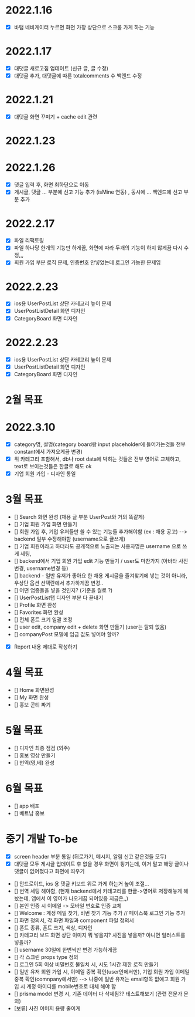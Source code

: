 # 2022.1.16

- [x] 바텀 네비게이터 누르면 화면 가장 상단으로 스크롤 가게 하는 기능

# 2022.1.17

- [x] 대댓글 새로고침 업데이트 (신규 글, 글 수정)
- [x] 대댓글 추가, 대댓글에 따른 totalcomments 수 백엔드 수정

# 2022.1.21

- [x] 대댓글 화면 꾸미기 + cache edit 관련

# 2022.1.23

# 2022.1.26

- [x] 댓글 입력 후, 화면 최하단으로 이동
- [x] 게시글, 댓글 ... 부분에 신고 기능 추가 (isMine 연동) , 동시에 ... 백엔드에 신고 부분 추가

# 2022.2.17

- [x] 파일 리팩토링
- [x] 파일 하나당 한개의 기능만 하게끔, 화면에 따라 두개의 기능이 하지 않게끔 다시 수정,,,
- [x] 회원 가입 부분 로직 문제, 인증번호 안넣었는데 로그인 가능한 문제임

# 2022.2.23

- [x] ios용 UserPostList 상단 카테고리 높이 문제
- [x] UserPostListDetail 화면 디자인
- [x] CategoryBoard 화면 디자인

# 2022.2.23

- [x] ios용 UserPostList 상단 카테고리 높이 문제
- [x] UserPostListDetail 화면 디자인
- [x] CategoryBoard 화면 디자인

# 2월 목표

# 2022.3.10

- [x] category명, 설명(category board랑 input placeholder에 들어가는것들 전부 constant에서 가져오게끔 변경)
- [x] 위 카테고리 포함해서, db나 root data에 박히는 것들은 전부 영어로 교체하고, text로 보이는것들은 한글로 해도 ok
- [x] 기업 회원 가입 - 디자인 통일

# 3월 목표

- [] Search 화면 완성 (채용 글 부분 UserPost와 거의 똑같게)
- [] 기업 회원 가입 화면 만들기
- [] 회원 가입 후, 기업 유저들만 쓸 수 있는 기능들 추가해야함 (ex : 채용 공고) --> backend 일부 수정해야함 (username으로 글쓰게)
- [] 기업 회원이라고 하더라도 공개적으로 노출되는 사용자명은 username 으로 쓰게 세팅,
- [] backend에서 기업 회원 가입 edit 기능 만들기 / user도 마찬가지 (아바타 사진 변경, username변경 등)
- [] backend - 일반 유저가 좋아요 한 채용 게시글을 즐겨찾기에 넣는 것이 아니라, 우상단 옵션 선택란에서 추가하게끔 변경..
- [] 어떤 업종들을 넣을 것인지? (기준을 뭘로 ?)
- [] UserPostList탭 디자인 부분 다 끝내기
- [] Profile 화면 완성
- [] Favorites 화면 완성
- [] 전체 폰트 크기 일괄 조정
- [] user edit, company edit + delete 화면 만들기 (user는 탈퇴 없음)
- [] companyPost 모델에 임금 값도 넣어야 할까?
- [x] Report 내용 제대로 작성하기

# 4월 목표

- [] Home 화면완성
- [] My 화면 완성
- [] 홍보 콘티 짜기

# 5월 목표

- [] 디자인 최종 점검 (외주)
- [] 홍보 영상 만들기
- [] 번역(영,베) 완성

# 6월 목표

- [] app 배포
- [] 베트남 홍보

# 중기 개발 To-be

- [x] screen header 부분 통일 (뒤로가기, 메시지, 알림 신고 같은것들 모두)
- [x] 대댓글 모두 게시글 업데이트 후 없을 경우 화면이 튕기는데, 이거 말고 해당 글이나 댓글이 없어졌다고 화면에 띄우기
- [] 안드로이드, ios 용 댓글 키보드 위로 가게 하는거 높이 조절...
- [] 번역 세팅 해야함, (현재 backend에서 카테고리를 한글->영어로 저장해놓게 해놨는데, 앱에서 이 영어가 나오게끔 되어있음 지금은,,)
- [] 본인 인증 시 이메일 -> 모바일 번호로 인증 교체
- [] Welcome : 계정 메일 찾기, 비번 찾기 기능 추가 // 페이스북 로그인 기능 추가
- [] 화면 정의서, 각 화면 파일과 component 파일 정의서
- [] 폰트 종류, 폰트 크기, 색상, 디자인
- [] 카테고리 보드 화면 상단 이미지 뭐 넣을지? 사진을 넣을까? 아니면 일러스트를 넣을까?
- [] username 30일에 한번씩만 변경 가능하게끔
- [] 각 스크린 props type 정의
- [] 로그인 5회 이상 비밀번호 불일치 시, 시도 1시간 제한 로직 만들기
- [] 일반 유저 회원 가입 시, 이메일 중복 확인(user안에서만), 기업 회원 가입 이메일 중복 확인(comnpany에서만) --> 나중에 일반 유저는 email항목 없애고 회원 가입 시 계정 아이디를 mobile번호로 대체 해야 함
- [] prisma model 변경 시, 기존 데이터 다 삭제됨?? 테스트해보기 (관련 전문가 문의)
- [보류] 사진 이미지 용량 줄이게
